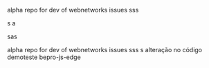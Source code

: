 alpha repo for dev of webnetworks issues
sss

s
a

sas


alpha repo for dev of webnetworks issues
sss
s
alteração no código
demoteste
bepro-js-edge

